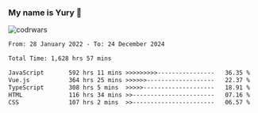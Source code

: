 ### My name is Yury 👋 
![codrwars](https://www.codewars.com/users/litury/badges/micro) 


<!--START_SECTION:waka-->

```txt
From: 28 January 2022 - To: 24 December 2024

Total Time: 1,628 hrs 57 mins

JavaScript       592 hrs 11 mins >>>>>>>>>----------------   36.35 %
Vue.js           364 hrs 25 mins >>>>>>-------------------   22.37 %
TypeScript       308 hrs 5 mins  >>>>>--------------------   18.91 %
HTML             116 hrs 34 mins >>-----------------------   07.16 %
CSS              107 hrs 2 mins  >>-----------------------   06.57 %
```

<!--END_SECTION:waka-->


